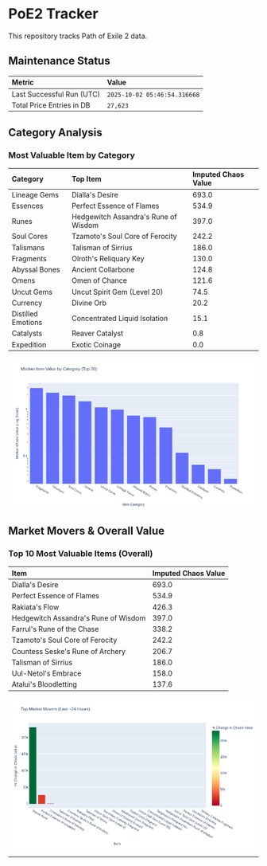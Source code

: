 # PoE2 Tracker

This repository tracks Path of Exile 2 data.

## Maintenance Status

<!-- START_MAINTENANCE -->
| Metric | Value |
|:---|:---|
| Last Successful Run (UTC) | `2025-10-02 05:46:54.316668` |
| Total Price Entries in DB | `27,623` |

<!-- END_MAINTENANCE -->

## Category Analysis

<!-- START_CATEGORY_ANALYSIS -->
### Most Valuable Item by Category
| Category | Top Item | Imputed Chaos Value |
| :--- | :--- | :--- |
| Lineage Gems | Dialla's Desire | 693.0 |
| Essences | Perfect Essence of Flames | 534.9 |
| Runes | Hedgewitch Assandra's Rune of Wisdom | 397.0 |
| Soul Cores | Tzamoto's Soul Core of Ferocity | 242.2 |
| Talismans | Talisman of Sirrius | 186.0 |
| Fragments | Olroth's Reliquary Key | 130.0 |
| Abyssal Bones | Ancient Collarbone | 124.8 |
| Omens | Omen of Chance | 121.6 |
| Uncut Gems | Uncut Spirit Gem (Level 20) | 74.5 |
| Currency | Divine Orb | 20.2 |
| Distilled Emotions | Concentrated Liquid Isolation | 15.1 |
| Catalysts | Reaver Catalyst | 0.8 |
| Expedition | Exotic Coinage | 0.0 |


![Category Analysis Chart](charts/category_analysis.png)
<!-- END_CATEGORY_ANALYSIS -->

## Market Movers & Overall Value

<!-- START_ANALYSIS -->
### Top 10 Most Valuable Items (Overall)
| Item | Imputed Chaos Value |
| :--- | :--- |
| Dialla's Desire | 693.0 |
| Perfect Essence of Flames | 534.9 |
| Rakiata's Flow | 426.3 |
| Hedgewitch Assandra's Rune of Wisdom | 397.0 |
| Farrul's Rune of the Chase | 338.2 |
| Tzamoto's Soul Core of Ferocity | 242.2 |
| Countess Seske's Rune of Archery | 206.7 |
| Talisman of Sirrius | 186.0 |
| Uul-Netol's Embrace | 158.0 |
| Atalui's Bloodletting | 137.6 |


![Market Movers Chart](charts/market_movers.png)
<!-- END_ANALYSIS -->

---
